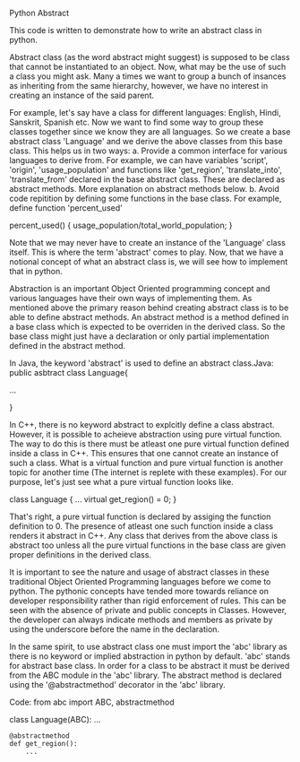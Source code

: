 Python Abstract

This code is written to demonstrate how to write an abstract class in python.

Abstract class (as the word abstract might suggest) is supposed to be class that cannot be instantiated to an object. Now, what may be the use of such a class you might ask. Many a times we want to group a bunch of insances as inheriting from the same hierarchy, however, we have no interest in creating an instance of the said parent.

For example, let's say have a class for different languages: English, Hindi, Sanskrit, Spanish etc. Now we want to find some way to group these classes together since we know they are all languages. So we create a base abstract class 'Language' and we derive the above classes from this base class. This helps us in two ways:
a. Provide a common interface for various languages to derive from. For example, we can have variables 'script', 'origin', 'usage_population' and functions like 'get_region', 'translate_into', 'translate_from' declared in the base abstract class. These are declared as abstract methods. More explanation on abstract methods below.
b. Avoid code repitition by defining some functions in the base class. For example, define function 'percent_used'

percent_used()
{
	usage_population/total_world_population;
}

Note that we may never have to create an instance of the 'Language' class itself. This is where the term 'abstract' comes to play. Now, that we have a notional concept of what an abstract class is, we will see how to implement that in python.

Abstraction is an important Object Oriented programming concept and various languages have their own ways of implementing them. As mentioned above the primary reason behind creating abstract class is to be able to define abstract methods. An abstract method is a method defined in a base class which is expected to be overriden in the derived class. So the base class might just have a declaration or only partial implementation defined in the abstract method.

In Java, the keyword 'abstract' is used to define an abstract class.Java:
public asbtract class Language{

...

} 

In C++, there is no keyword abstract to explcitly define a class abstract. However, it is possible to acheieve abstraction using pure virtual function. The way to do this is there must be atleast one pure virtual function defined inside a class in C++. This ensures that one cannot create an instance of such a class. What is a virtual function and pure virtual function is another topic for another time (The internet is replete with these examples). For our purpose, let's just see what a pure virtual function looks like.

class Language
{
   ...
	virtual get_region() = 0;
}

That's right, a pure virtual function is declared by assiging the function definition to 0. The presence of atleast one such function inside a class renders it abstract in C++. Any class that derives from the above class is abstract too unless all the pure virtual functions in the base class are given proper definitions in the derived class.

It is important to see the nature and usage of abstract classes in these traditional Object Oriented Programming languages before we come to python. The pythonic concepts have tended more towards reliance on developer responsibility rather than rigid enforcement of rules. This can be seen with the absence of private and public concepts in Classes. However, the developer can always indicate methods and members as private by using the underscore before the name in the declaration.

In the same spirit, to use abstract class one must import the 'abc' library as there is no keyword or implied abstraction in python by default. 'abc' stands for abstract base class. In order for a class to be abstract it must be derived from the ABC module in the 'abc' library. The abstract method is declared using the '@abstractmethod' decorator in the 'abc' library. 

Code:
from abc import ABC, abstractmethod

class Language(ABC):
    ...

    @abstractmethod
    def get_region():
        ...
